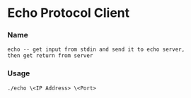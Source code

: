 # Echo Protocol Client

### Name
    echo -- get input from stdin and send it to echo server, 
    then get return from server
    
### Usage
    ./echo \<IP Address> \<Port>